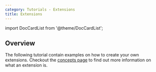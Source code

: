 ```yaml
---
category: Tutorials - Extensions
title: Extensions
---
```


import DocCardList from '@theme/DocCardList';

## Overview

The following tutorial contain examples on how to create your own extensions. Checkout the [concepts page](/docs/concepts/extensions/) to find out more information on what an extension is.

<DocCardList />

